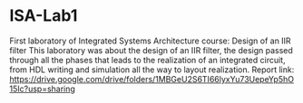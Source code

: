 # ISA-Lab1
First laboratory of Integrated Systems Architecture course: Design of an IIR filter
This laboratory was about the design of an IIR filter, the design passed through all the
phases that leads to the realization of an integrated circuit, from HDL writing and simulation
all the way to layout realization.
Report link: https://drive.google.com/drive/folders/1MBGeU2S6TI66lyxYu73UepeYp5hO15Ic?usp=sharing
